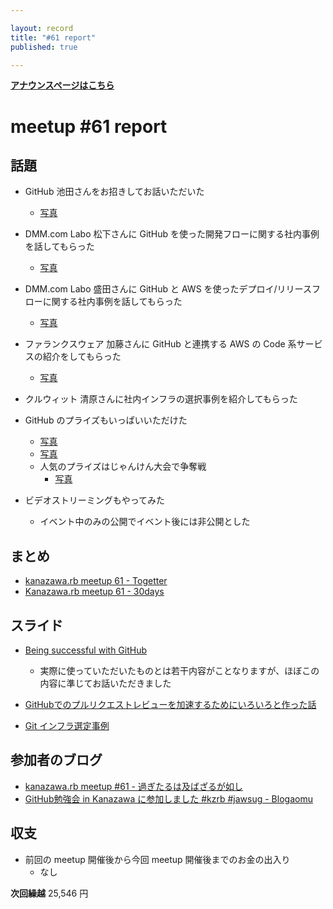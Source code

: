 ```yaml
---

layout: record
title: "#61 report"
published: true

---
```


<div style="text-align: left;"><a href="./"><strong>アナウンスページはこちら</strong></a></div>

# meetup #61 report

## 話題

* GitHub 池田さんをお招きしてお話いただいた
  + [写真](https://twitter.com/Yukimitsu_Izawa/status/908920992117821443)

* DMM.com Labo 松下さんに GitHub を使った開発フローに関する社内事例を話してもらった
  + [写真](http://30d.jp/kzrb/51/photo/33)

* DMM.com Labo 盛田さんに GitHub と AWS を使ったデプロイ/リリースフローに関する社内事例を話してもらった
  + [写真](http://30d.jp/kzrb/51/photo/45)

* ファランクスウェア 加藤さんに GitHub と連携する AWS の Code 系サービスの紹介をしてもらった
  + [写真](http://30d.jp/kzrb/51/photo/46)

* クルウィット 清原さんに社内インフラの選択事例を紹介してもらった

* GitHub のプライズもいっぱいいただけた
  + [写真](http://30d.jp/kzrb/51/photo/44)
  + [写真](http://30d.jp/kzrb/51/photo/47)
  + 人気のプライズはじゃんけん大会で争奪戦
    - [写真](http://30d.jp/kzrb/51/photo/56)

* ビデオストリーミングもやってみた
  + イベント中のみの公開でイベント後には非公開とした

## まとめ

* [kanazawa.rb meetup 61 - Togetter](https://togetter.com/li/1151593)
* [Kanazawa.rb meetup 61 - 30days](http://30d.jp/kzrb/51)


## スライド

* [Being successful with GitHub](https://speakerdeck.com/ikeike443/being-successful-with-github-1)
  + 実際に使っていただいたものとは若干内容がことなりますが、ほぼこの内容に準じてお話いただきました

* [GitHubでのプルリクエストレビューを加速するためにいろいろと作った話](https://speakerdeck.com/kentarom/githubtefalsehururikuesutorehiyuwojia-su-surutameniiroirotozuo-tutahua)

* [Git インフラ選定事例](https://speakerdeck.com/kiyohara/git-inhuraxuan-ding-shi-li-zhu-shi-hui-she-kuruuitutoga-github-woxuan-ndali-you)

## 参加者のブログ

* [kanazawa\.rb meetup \#61 \- 過ぎたるは及ばざるが如し](http://cotton-desu.hatenablog.com/entry/2017/09/18/180408)
* [GitHub勉強会 in Kanazawa に参加しました \#kzrb \#jawsug \- Blogaomu](http://www.blogaomu.com/entry/github-study-in-kanazawa)

## 収支

<!-- 適宜更新する(以下は meetup 45 の内容を例示) -->

* 前回の meetup 開催後から今回 meetup 開催後までのお金の出入り
  + なし

**次回繰越**  25,546 円
